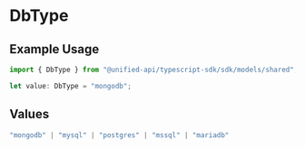 # DbType

## Example Usage

```typescript
import { DbType } from "@unified-api/typescript-sdk/sdk/models/shared";

let value: DbType = "mongodb";
```

## Values

```typescript
"mongodb" | "mysql" | "postgres" | "mssql" | "mariadb"
```